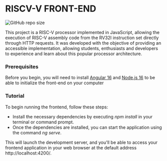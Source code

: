 # RISCV-V FRONT-END

![GitHub repo size](https://img.shields.io/github/repo-size/eduardoMichell/riscv-ui?label=Repo%20Size)

This project is a RISC-V processor implemented in JavaScript, allowing the execution of RISC-V assembly code from the RV32I instruction set directly through HTTP requests. It was developed with the objective of providing an accessible implementation, allowing students, enthusiasts and developers to experience and learn about this popular processor architecture.

### Prerequisites
Before you begin, you will need to install [Angular 16](https://angular.io/) and [Node.js 16](https://nodejs.org/en/) to be able to initialize the front-end on your computer

### Tutorial
To begin running the frontend, follow these steps:

- Install the necessary dependencies by executing *npm install* in your terminal or command prompt.
- Once the dependencies are installed, you can start the application using the command *ng serve*.

This will launch the development server, and you'll be able to access your frontend application in your web browser at the default address http://localhost:4200/.